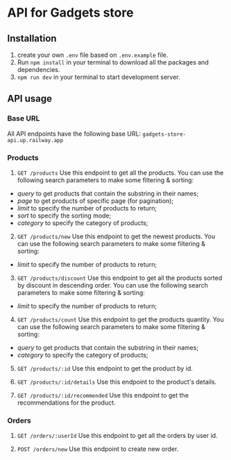 # API for Gadgets store

## Installation
1. create your own `.env` file based on `.env.example` file.
2. Run `npm install` in your terminal to download all the packages and dependencies.
3. `npm run dev` in your terminal to start development server.


## API usage

### Base URL
All API endpoints have the following base URL: `gadgets-store-api.up.railway.app`

### Products

1. `GET /products`
Use this endpoint to get all the products. You can use the following search parameters to make some filtering & sorting:
- *query* to get products that contain the substring in their names;
- *page* to get products of specific page (for pagination);
- *limit* to specify the number of products to return;
- *sort* to specify the sorting mode;
- *category* to specify the category of products;

2. `GET /products/new`
Use this endpoint to get the newest products. You can use the following search parameters to make some filtering & sorting:
- *limit* to specify the number of products to return;

3. `GET /products/discount`
Use this endpoint to get all the products sorted by discount in descending order. You can use the following search parameters to make some filtering & sorting:
- *limit* to specify the number of products to return;

4. `GET /products/count`
Use this endpoint to get the products quantity. You can use the following search parameters to make some filtering & sorting:
- *query* to get products that contain the substring in their names;
- *category* to specify the category of products;

5. `GET /products/:id`
Use this endpoint to get the product by id.

6. `GET /products/:id/details`
Use this endpoint to the product's details.

7. `GET /products/:id/recommended`
Use this endpoint to get the recommendations for the product.


### Orders

1. `GET /orders/:userId`
Use this endpoint to get all the orders by user id.

2. `POST /orders/new`
Use this endpoint to create new order.

